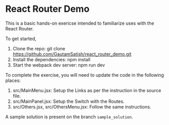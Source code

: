 # React Router Demo

This is a basic hands-on exericse intended to familiarize uses with the React Router.

To get started, 
1. Clone the repo: git clone https://github.com/GautamSatish/react_router_demo.git
2. Install the dependencies: npm install
3. Start the webpack dev server: npm run dev

To complete the exercise, you will need to update the code in the following places:
1. src/MainMenu.jsx: Setup the Links as per the instruction in the source file.
2. src/MainPanel.jsx: Setup the Switch with the Routes.
3. src/Others.jsx, src/OthersMenu.jsx: Follow the same instructions.

A sample solution is present on the branch ```sample_solution```.
